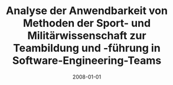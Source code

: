 ---
abstract: ''
authors:
- Martin Polster
date: '2008-01-01'
featured: false
links:
- name: Publik
  url: https://publik.tuwien.ac.at/showentry.php?ID=172152&lang=1
publication_types:
- '7'
publishDate: '2008-01-01'
title: Analyse der Anwendbarkeit von Methoden der Sport- und Militärwissenschaft zur
  Teambildung und -führung in Software-Engineering-Teams
url_pdf: ''
---